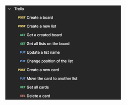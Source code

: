 <p align="center">
<img src="https://github.com/acelmer/portfolio/blob/main/Postman/trello.png"> 
</p>